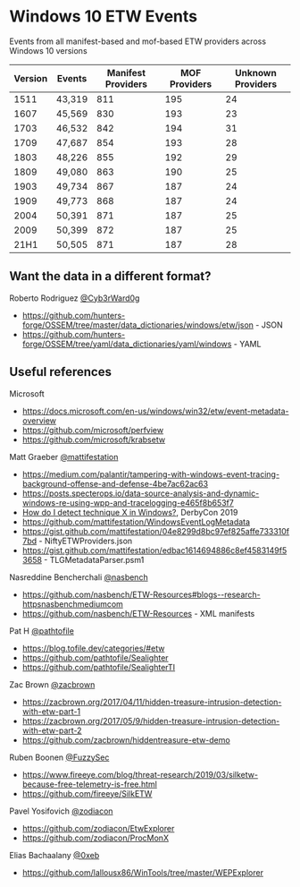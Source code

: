 # Windows 10 ETW Events
Events from all manifest-based and mof-based ETW providers across Windows 10 versions

| Version | Events | Manifest Providers | MOF Providers | Unknown Providers |
|---    |---        |---	|---	|---	|
| 1511  | 43,319    | 811	| 195   | 24    |
| 1607  | 45,569    | 830	| 193   | 23    |
| 1703  | 46,532    | 842	| 194   | 31    |
| 1709  | 47,687    | 854	| 193   | 28    |
| 1803  | 48,226    | 855	| 192   | 29    |
| 1809  | 49,080    | 863	| 190   | 25    |
| 1903  | 49,734    | 867	| 187   | 24    |
| 1909  | 49,773    | 868	| 187   | 24    |
| 2004  | 50,391    | 871	| 187   | 25    |
| 2009  | 50,399    | 872	| 187   | 25    |
| 21H1  | 50,505    | 871	| 187   | 28    |

Want the data in a different format?
------------------------------------
Roberto Rodriguez [@Cyb3rWard0g](https://twitter.com/Cyb3rWard0g)
 * https://github.com/hunters-forge/OSSEM/tree/master/data_dictionaries/windows/etw/json - JSON
 * https://github.com/hunters-forge/OSSEM/tree/yaml/data_dictionaries/yaml/windows - YAML

Useful references
-----------------
Microsoft
 * https://docs.microsoft.com/en-us/windows/win32/etw/event-metadata-overview
 * https://github.com/microsoft/perfview
 * https://github.com/microsoft/krabsetw

Matt Graeber [@mattifestation](https://twitter.com/mattifestation)
 * https://medium.com/palantir/tampering-with-windows-event-tracing-background-offense-and-defense-4be7ac62ac63
 * https://posts.specterops.io/data-source-analysis-and-dynamic-windows-re-using-wpp-and-tracelogging-e465f8b653f7
 * [How do I detect technique X in Windows?](https://drive.google.com/file/d/19AhMG0ZCOt0IVsPZgn4JalkdcUOGq4DK/view), DerbyCon 2019
 * https://github.com/mattifestation/WindowsEventLogMetadata
 * https://gist.github.com/mattifestation/04e8299d8bc97ef825affe733310f7bd - NiftyETWProviders.json
 * https://gist.github.com/mattifestation/edbac1614694886c8ef4583149f53658 - TLGMetadataParser.psm1

Nasreddine Bencherchali [@nasbench](https://twitter.com/nas_bench)
 * https://github.com/nasbench/ETW-Resources#blogs--research-httpsnasbenchmediumcom
 * https://github.com/nasbench/ETW-Resources - XML manifests
 
Pat H [@pathtofile](https://twitter.com/pathtofile)
 * https://blog.tofile.dev/categories/#etw
 * https://github.com/pathtofile/Sealighter
 * https://github.com/pathtofile/SealighterTI

Zac Brown [@zacbrown](https://twitter.com/zacbrown)
 * https://zacbrown.org/2017/04/11/hidden-treasure-intrusion-detection-with-etw-part-1
 * https://zacbrown.org/2017/05/9/hidden-treasure-intrusion-detection-with-etw-part-2
 * https://github.com/zacbrown/hiddentreasure-etw-demo

Ruben Boonen [@FuzzySec](https://twitter.com/FuzzySec)
 * https://www.fireeye.com/blog/threat-research/2019/03/silketw-because-free-telemetry-is-free.html
 * https://github.com/fireeye/SilkETW

Pavel Yosifovich [@zodiacon](https://twitter.com/zodiacon)
 * https://github.com/zodiacon/EtwExplorer
 * https://github.com/zodiacon/ProcMonX

Elias Bachaalany [@0xeb](https://twitter.com/0xeb)
 * https://github.com/lallousx86/WinTools/tree/master/WEPExplorer